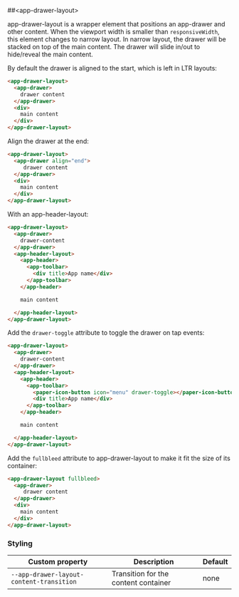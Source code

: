 ##&lt;app-drawer-layout&gt;

app-drawer-layout is a wrapper element that positions an app-drawer and other content. When
the viewport width is smaller than `responsiveWidth`, this element changes to narrow layout.
In narrow layout, the drawer will be stacked on top of the main content. The drawer will slide
in/out to hide/reveal the main content.


By default the drawer is aligned to the start, which is left in LTR layouts:

```html
<app-drawer-layout>
  <app-drawer>
    drawer content
  </app-drawer>
  <div>
    main content
  </div>
</app-drawer-layout>
```

Align the drawer at the end:

```html
<app-drawer-layout>
  <app-drawer align="end">
     drawer content
  </app-drawer>
  <div>
    main content
  </div>
</app-drawer-layout>
```

With an app-header-layout:

```html
<app-drawer-layout>
  <app-drawer>
    drawer-content
  </app-drawer>
  <app-header-layout>
    <app-header>
      <app-toolbar>
        <div title>App name</div>
      </app-toolbar>
    </app-header>

    main content

  </app-header-layout>
</app-drawer-layout>
```

Add the `drawer-toggle` attribute to toggle the drawer on tap events:

```html
<app-drawer-layout>
  <app-drawer>
    drawer-content
  </app-drawer>
  <app-header-layout>
    <app-header>
      <app-toolbar>
        <paper-icon-button icon="menu" drawer-toggle></paper-icon-button>
        <div title>App name</div>
      </app-toolbar>
    </app-header>

    main content

  </app-header-layout>
</app-drawer-layout>
```

Add the `fullbleed` attribute to app-drawer-layout to make it fit the size of its container:

```html
<app-drawer-layout fullbleed>
  <app-drawer>
     drawer content
  </app-drawer>
  <div>
    main content
  </div>
</app-drawer-layout>
```

### Styling

Custom property                          | Description                          | Default
-----------------------------------------|--------------------------------------|---------
`--app-drawer-layout-content-transition` | Transition for the content container | none

